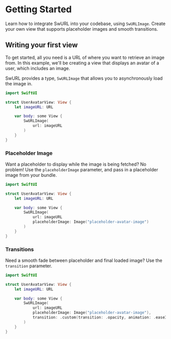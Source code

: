 # Getting Started

Learn how to integrate SwURL into your codebase, using ``SwURLImage``. Create your own view that supports placeholder images and smooth transitions.

## Writing your first view

To get started, all you need is a URL of where you want to retrieve an image from. 
In this example, we'll be creating a view that displays an avatar of a user, which includes an image.

SwURL provides a type, ``SwURLImage`` that allows you to asynchronously load the image in.

```swift
import SwiftUI

struct UserAvatarView: View {
    let imageURL: URL

    var body: some View {
        SwURLImage(
            url: imageURL
        )
    }
}
```

### Placeholder Image

Want a placeholder to display while the image is being fetched? No problem! 
Use the `placeholderImage` parameter, and pass in a placeholder image from your bundle.

```swift
import SwiftUI

struct UserAvatarView: View {
    let imageURL: URL

    var body: some View {
        SwURLImage(
            url: imageURL
            placeholderImage: Image("placeholder-avatar-image")
        )
    }
}
```

### Transitions

Need a smooth fade between placeholder and final loaded image? 
Use the `transition` parameter.

```swift
import SwiftUI

struct UserAvatarView: View {
    let imageURL: URL

    var body: some View {
        SwURLImage(
            url: imageURL
            placeholderImage: Image("placeholder-avatar-image"),
            transition: .custom(transition: .opacity, animation: .easeIn)
        )
    }
}
```
